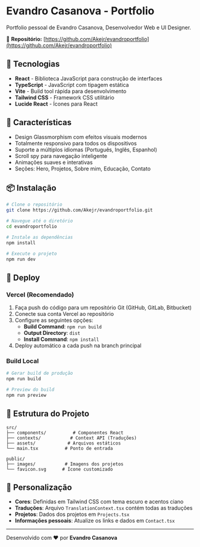 # Evandro Casanova - Portfolio

Portfolio pessoal de Evandro Casanova, Desenvolvedor Web e UI Designer.

🔗 **Repositório:** [https://github.com/Akejr/evandroportfolio](https://github.com/Akejr/evandroportfolio)

## 🚀 Tecnologias

- **React** - Biblioteca JavaScript para construção de interfaces
- **TypeScript** - JavaScript com tipagem estática
- **Vite** - Build tool rápida para desenvolvimento
- **Tailwind CSS** - Framework CSS utilitário
- **Lucide React** - Ícones para React

## 🌟 Características

- Design Glassmorphism com efeitos visuais modernos
- Totalmente responsivo para todos os dispositivos
- Suporte a múltiplos idiomas (Português, Inglês, Espanhol)
- Scroll spy para navegação inteligente
- Animações suaves e interativas
- Seções: Hero, Projetos, Sobre mim, Educação, Contato

## 📦 Instalação

```bash
# Clone o repositório
git clone https://github.com/Akejr/evandroportfolio.git

# Navegue até o diretório
cd evandroportfolio

# Instale as dependências
npm install

# Execute o projeto
npm run dev
```

## 🚀 Deploy

### Vercel (Recomendado)

1. Faça push do código para um repositório Git (GitHub, GitLab, Bitbucket)
2. Conecte sua conta Vercel ao repositório
3. Configure as seguintes opções:
   - **Build Command**: `npm run build`
   - **Output Directory**: `dist`
   - **Install Command**: `npm install`
4. Deploy automático a cada push na branch principal

### Build Local

```bash
# Gerar build de produção
npm run build

# Preview do build
npm run preview
```

## 📁 Estrutura do Projeto

```
src/
├── components/          # Componentes React
├── contexts/           # Context API (Traduções)
├── assets/            # Arquivos estáticos
└── main.tsx          # Ponto de entrada

public/
├── images/           # Imagens dos projetos
└── favicon.svg      # Ícone customizado
```

## 🎨 Personalização

- **Cores**: Definidas em Tailwind CSS com tema escuro e acentos ciano
- **Traduções**: Arquivo `TranslationContext.tsx` contém todas as traduções
- **Projetos**: Dados dos projetos em `Projects.tsx`
- **Informações pessoais**: Atualize os links e dados em `Contact.tsx`

---

Desenvolvido com ❤️ por **Evandro Casanova** 
